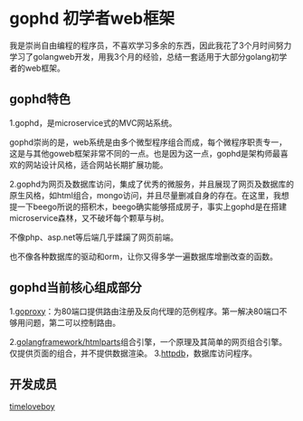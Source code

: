 # gophd 初学者web框架
   我是崇尚自由编程的程序员，不喜欢学习多余的东西，因此我花了3个月时间努力学习了golangweb开发，用我3个月的经验，总结一套适用于大部分golang初学者的web框架。
## gophd特色   
   1.gophd，是microservice式的MVC网站系统。
   
   gophd崇尚的是，web系统是由多个微型程序组合而成，每个微程序职责专一，这是与其他goweb框架非常不同的一点。也是因为这一点，gophd是架构师最喜欢的网站设计风格，适合网站长期扩展功能。
   
   2.gophd为网页及数据库访问，集成了优秀的微服务，并且展现了网页及数据库的原生风格，如html组合，mongo访问，并且尽量删减自身的存在。在这里，我想提一下beego所说的搭积木，beego确实能够搭成房子，事实上gophd是在搭建microservice森林，又不破坏每个颗草与树。
   
   不像php、asp.net等后端几乎蹂躏了网页前端。
   
   也不像各种数据库的驱动和orm，让你又得多学一遍数据库增删改查的函数。
## gophd当前核心组成部分
  1.[goproxy](https://github.com/golangdeveloper/goproxy)：为80端口提供路由注册及反向代理的范例程序。第一解决80端口不够用问题，第二可以控制路由。
  
  2.[golangframework/htmlparts](https://github.com/golangframework/htmlparts)组合引擎，一个原理及其简单的网页组合引擎。仅提供页面的组合，并不提供数据渲染。
  3.[httpdb](https://github.com/golangframework/httpmongo)，数据库访问程序。
## 开发成员
[timeloveboy](https://github.com/timeloveboy)

  
  
